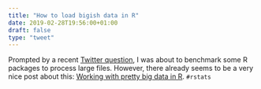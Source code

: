 ```yaml
---
title: "How to load bigish data in R"
date: 2019-02-28T19:56:00+01:00
draft: false
type: "tweet"
---
```


Prompted by a recent [Twitter question](https://twitter.com/vb%5Fjens/status/1100510466269310976), I was about to benchmark some R packages
to process large files. However, there already seems to be a very nice post
about this: [Working with pretty big data in R](https://waterdata.usgs.gov/blog/formats/). `#rstats`
